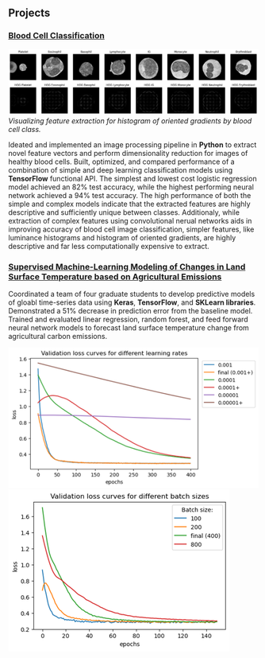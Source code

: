 ## Projects
### [Blood Cell Classification](blood_cell_classification.pdf)
![Histogram of Oriented Gradient Feature Extraction By Class](/imgs/hog_example.png)
*Visualizing feature extraction for histogram of oriented gradients by blood cell class.*


Ideated and implemented an image processing pipeline in **Python** to extract novel feature vectors and perform dimensionality reduction for images of healthy blood cells. Built, optimized, and compared performance of a combination of simple and deep learning classification models using **TensorFlow** functional API. The simplest and lowest cost logistic regression model achieved an 82% test accuracy, while the highest performing neural network achieved a 94% test accuracy. The high performance of both the simple and complex models indicate that the extracted features are highly descriptive and sufficiently unique between classes. Additionaly, while extraction of complex features using convolutional nerual networks aids in improving accuracy of blood cell image classification, simpler features, like luminance histograms and histogram of oriented gradients, are highly descriptive and far less computationally expensive to extract.

### [Supervised Machine-Learning Modeling of Changes in Land Surface Temperature based on Agricultural Emissions](ag_emissions.pdf)
Coordinated a team of four graduate students to develop predictive models of gloabl time-series data using **Keras**, **TensorFlow**, and **SKLearn libraries**. Demonstrated a 51% decrease in prediction error from the baseline model. Trained and evaluated linear regression, random forest, and feed forward neural network models to forecast land surface temperature change from agricultural carbon emissions. 

![Learning Rate Optimization](/imgs/lr_loss.png) ![Batch Size Optimization](/imgs/batch_loss.png)




